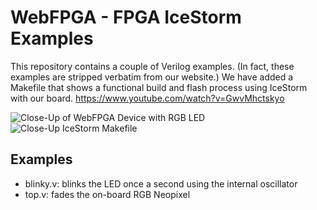 WebFPGA - FPGA IceStorm Examples
================================

This repository contains a couple of Verilog examples. (In fact, these
examples are stripped verbatim from our website.) We have added
a Makefile that shows a functional build and flash process using IceStorm
with our board. https://www.youtube.com/watch?v=GwvMhctskyo

![Close-Up of WebFPGA Device with RGB LED](https://raw.githubusercontent.com/webfpga/webfpga_icestorm_examples/master/still.jpg)
![Close-Up IceStorm Makefile](https://raw.githubusercontent.com/webfpga/webfpga_icestorm_examples/master/icestorm-still.jpg)

## Examples
* blinky.v: blinks the LED once a second using the internal oscillator
* top.v: fades the on-board RGB Neopixel
